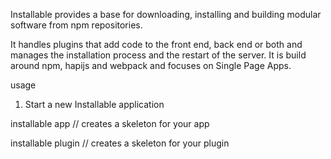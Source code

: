 Installable provides a base for downloading, installing and building modular software from npm repositories.

It handles plugins that add code to the front end, back end or both and manages the installation process and the restart of the server.
It is build around npm, hapijs and webpack and focuses on Single Page Apps. 

usage

1. Start a new Installable application

installable app <application-name>
// creates a skeleton for your app

installable plugin <plugin-name> <application-name>
// creates a skeleton for your plugin
